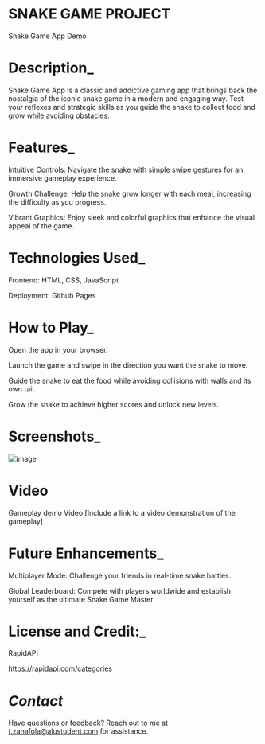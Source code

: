 # **SNAKE GAME PROJECT**
Snake Game App Demo

# **Description**_


Snake Game App is a classic and addictive gaming app that brings back the nostalgia of the iconic snake game in a modern and engaging way. Test your reflexes and strategic skills as you guide the snake to collect food and grow while avoiding obstacles.

# **Features**_


Intuitive Controls: Navigate the snake with simple swipe gestures for an immersive gameplay experience.

Growth Challenge: Help the snake grow longer with each meal, increasing the difficulty as you progress.

Vibrant Graphics: Enjoy sleek and colorful graphics that enhance the visual appeal of the game.


# **Technologies Used**_


Frontend: HTML, CSS, JavaScript

Deployment: Github Pages

# **How to Play**_


Open the app in your browser.

Launch the game and swipe in the direction you want the snake to move.

Guide the snake to eat the food while avoiding collisions with walls and its own tail.

Grow the snake to achieve higher scores and unlock new levels.

# **Screenshots**_


![image](https://github.com/tesfahunfola/Playing-Around-with-APIs/assets/122350783/e46e7758-6e65-4d73-ab45-f33cbfaac9d6)




# **Video**


Gameplay demo Video
[Include a link to a video demonstration of the gameplay]

# **Future Enhancements**_


Multiplayer Mode: Challenge your friends in real-time snake battles.

Global Leaderboard: Compete with players worldwide and establish yourself as the ultimate Snake Game Master.


# **License and Credit:**_


RapidAPI

https://rapidapi.com/categories

# **_Contact_**


Have questions or feedback? Reach out to me at t.zanafola@alustudent.com for assistance.

